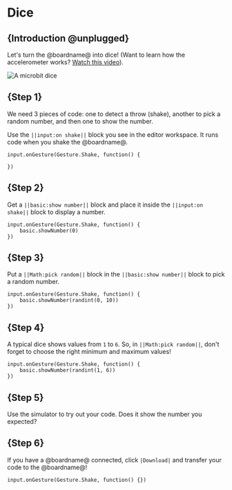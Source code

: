 # Dice

## {Introduction @unplugged}

Let's turn the @boardname@ into dice!
(Want to learn how the accelerometer works? [Watch this video](https://youtu.be/byngcwjO51U)).

![A microbit dice](/static/mb/projects/dice.png)

## {Step 1}

We need 3 pieces of code: one to detect a throw (shake), another to pick a random number, and then one to show the number.

Use the ``||input:on shake||`` block you see in the editor workspace. It runs code when you shake the @boardname@.

```blocks
input.onGesture(Gesture.Shake, function() {

})
```

## {Step 2}

Get a ``||basic:show number||`` block and place it inside the ``||input:on shake||`` block to display a number.

```blocks
input.onGesture(Gesture.Shake, function() {
    basic.showNumber(0)
})
```

## {Step 3}

Put a ``||Math:pick random||`` block in the ``||basic:show number||`` block to pick a random number.

```blocks
input.onGesture(Gesture.Shake, function() {
    basic.showNumber(randint(0, 10))
})
```

## {Step 4}

A typical dice shows values from `1` to `6`. So, in ``||Math:pick random||``, don't forget to choose the right minimum and maximum values!

```blocks
input.onGesture(Gesture.Shake, function() {
    basic.showNumber(randint(1, 6))
})
```

## {Step 5}

Use the simulator to try out your code. Does it show the number you expected?

## {Step 6}

If you have a @boardname@ connected, click ``|Download|`` and transfer your code to the @boardname@!

```template
input.onGesture(Gesture.Shake, function() {})
```
